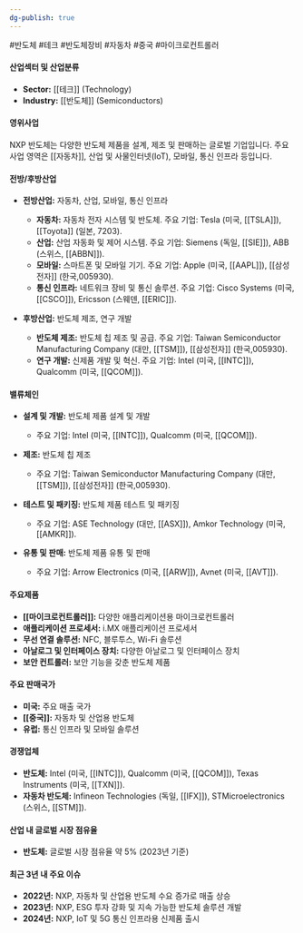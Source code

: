 ```yaml
---
dg-publish: true
---
```

#반도체 #테크 #반도체장비 #자동차 #중국 #마이크로컨트롤러

#### 산업섹터 및 산업분류

- **Sector:** [[테크]] (Technology)
- **Industry:** [[반도체]] (Semiconductors)

#### 영위사업

NXP 반도체는 다양한 반도체 제품을 설계, 제조 및 판매하는 글로벌 기업입니다. 주요 사업 영역은 [[자동차]], 산업 및 사물인터넷(IoT), 모바일, 통신 인프라 등입니다.

#### 전방/후방산업

- **전방산업:** 자동차, 산업, 모바일, 통신 인프라
    
    - **자동차:** 자동차 전자 시스템 및 반도체. 주요 기업: Tesla (미국, [[TSLA]]), [[Toyota]] (일본, 7203).
    - **산업:** 산업 자동화 및 제어 시스템. 주요 기업: Siemens (독일, [[SIE]]), ABB (스위스, [[ABBN]]).
    - **모바일:** 스마트폰 및 모바일 기기. 주요 기업: Apple (미국, [[AAPL]]), [[삼성전자]] (한국,005930).
    - **통신 인프라:** 네트워크 장비 및 통신 솔루션. 주요 기업: Cisco Systems (미국, [[CSCO]]), Ericsson (스웨덴, [[ERIC]]).
- **후방산업:** 반도체 제조, 연구 개발
    
    - **반도체 제조:** 반도체 칩 제조 및 공급. 주요 기업: Taiwan Semiconductor Manufacturing Company (대만, [[TSM]]), [[삼성전자]] (한국,005930).
    - **연구 개발:** 신제품 개발 및 혁신. 주요 기업: Intel (미국, [[INTC]]), Qualcomm (미국, [[QCOM]]).

#### 밸류체인

- **설계 및 개발:** 반도체 제품 설계 및 개발
    - 주요 기업: Intel (미국, [[INTC]]), Qualcomm (미국, [[QCOM]]).
- **제조:** 반도체 칩 제조
    - 주요 기업: Taiwan Semiconductor Manufacturing Company (대만, [[TSM]]), [[삼성전자]] (한국,005930).
      
- **테스트 및 패키징:** 반도체 제품 테스트 및 패키징
    - 주요 기업: ASE Technology (대만, [[ASX]]), Amkor Technology (미국, [[AMKR]]).
- **유통 및 판매:** 반도체 제품 유통 및 판매
    - 주요 기업: Arrow Electronics (미국, [[ARW]]), Avnet (미국, [[AVT]]).

#### 주요제품

- **[[마이크로컨트롤러]]:** 다양한 애플리케이션용 마이크로컨트롤러
- **애플리케이션 프로세서:** i.MX 애플리케이션 프로세서
- **무선 연결 솔루션:** NFC, 블루투스, Wi-Fi 솔루션
- **아날로그 및 인터페이스 장치:** 다양한 아날로그 및 인터페이스 장치
- **보안 컨트롤러:** 보안 기능을 갖춘 반도체 제품

#### 주요 판매국가

- **미국:** 주요 매출 국가
- **[[중국]]:** 자동차 및 산업용 반도체
- **유럽:** 통신 인프라 및 모바일 솔루션

#### 경쟁업체

- **반도체:** Intel (미국, [[INTC]]), Qualcomm (미국, [[QCOM]]), Texas Instruments (미국, [[TXN]]).
- **자동차 반도체:** Infineon Technologies (독일, [[IFX]]), STMicroelectronics (스위스, [[STM]]).

#### 산업 내 글로벌 시장 점유율

- **반도체:** 글로벌 시장 점유율 약 5% (2023년 기준)

#### 최근 3년 내 주요 이슈

- **2022년:** NXP, 자동차 및 산업용 반도체 수요 증가로 매출 상승
- **2023년:** NXP, ESG 투자 강화 및 지속 가능한 반도체 솔루션 개발
- **2024년:** NXP, IoT 및 5G 통신 인프라용 신제품 출시